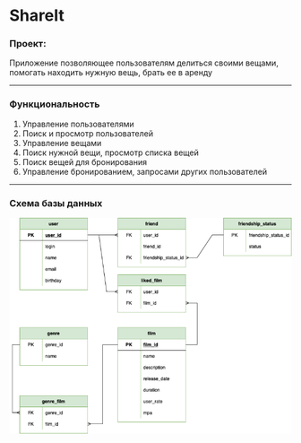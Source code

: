 # ShareIt
### Проект:
<p>Приложение позволяющее пользователям делиться своими вещами, помогать находить нужную вещь, брать ее в аренду</p>

---
### Функциональность
1. Управление пользователями
2. Поиск и просмотр пользователей
3. Управление вещами
4. Поиск нужной вещи, просмотр списка вещей
5. Поиск вещей для бронирования
6. Управление бронированием, запросами других пользователей
---
### Схема базы данных 
![SchemaDb](db/Filmorate.drawio.png)
